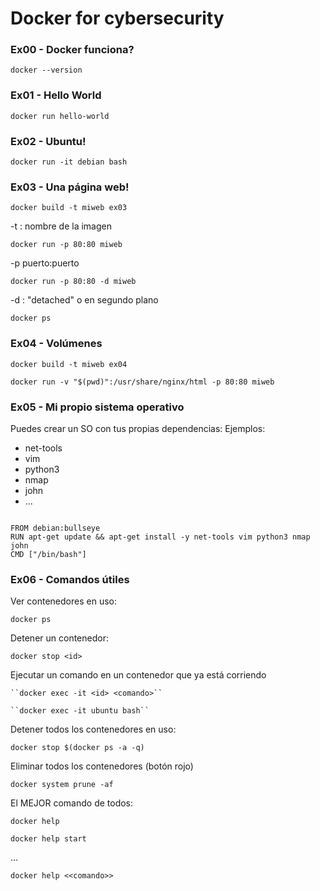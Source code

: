 # Docker for cybersecurity

### Ex00 - Docker funciona?

```docker --version```

### Ex01 - Hello World

```docker run hello-world```

### Ex02 - Ubuntu!

```docker run -it debian bash```

### Ex03 - Una página web!

```docker build -t miweb ex03```

-t : nombre de la imagen

```docker run -p 80:80 miweb```

-p puerto:puerto

```docker run -p 80:80 -d miweb```

-d : "detached" o en segundo plano

```docker ps```

### Ex04 - Volúmenes

```docker build -t miweb ex04```

```docker run -v "$(pwd)":/usr/share/nginx/html -p 80:80 miweb```

### Ex05 - Mi propio sistema operativo

Puedes crear un SO con tus propias dependencias:
    Ejemplos:

- net-tools
- vim
- python3
- nmap
- john
- ...


```docker

FROM debian:bullseye
RUN apt-get update && apt-get install -y net-tools vim python3 nmap john
CMD ["/bin/bash"] 

```

### Ex06 - Comandos útiles

Ver contenedores en uso: 

``docker ps``

Detener un contenedor:

``docker stop <id>``


Ejecutar un comando en un contenedor que ya está corriendo
    
    ``docker exec -it <id> <comando>``

    ``docker exec -it ubuntu bash``

Detener todos los contenedores en uso:

``docker stop $(docker ps -a -q)``

Eliminar todos los contenedores (botón rojo)

``docker system prune -af``

El MEJOR comando de todos:

``docker help``

``docker help start``

...

``docker help <<comando>>``